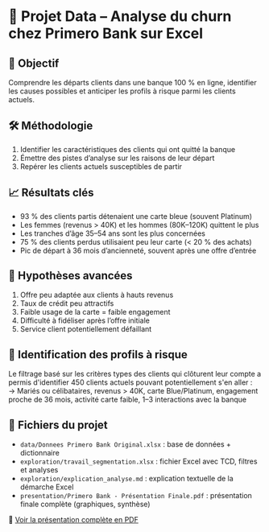 # 🏦 Projet Data – Analyse du churn chez Primero Bank sur Excel

## 🎯 Objectif

Comprendre les départs clients dans une banque 100 % en ligne, identifier les causes possibles et anticiper les profils à risque parmi les clients actuels.

## 🛠 Méthodologie

1. Identifier les caractéristiques des clients qui ont quitté la banque
2. Émettre des pistes d’analyse sur les raisons de leur départ
3. Repérer les clients actuels susceptibles de partir

## 📈 Résultats clés

- 93 % des clients partis détenaient une carte bleue (souvent Platinum)
- Les femmes (revenus > 40K) et les hommes (80K–120K) quittent le plus
- Les tranches d’âge 35–54 ans sont les plus concernées
- 75 % des clients perdus utilisaient peu leur carte (< 20 % des achats)
- Pic de départ à 36 mois d’ancienneté, souvent après une offre d’entrée

## 🧠 Hypothèses avancées

1. Offre peu adaptée aux clients à hauts revenus
2. Taux de crédit peu attractifs
3. Faible usage de la carte = faible engagement
4. Difficulté à fidéliser après l’offre initiale
5. Service client potentiellement défaillant

## 🔎 Identification des profils à risque

Le filtrage basé sur les critères types des clients qui clôturent leur compte a permis d'identifier 450 clients actuels pouvant potentiellement s'en aller :   
→ Mariés ou célibataires, revenus > 40K, carte Blue/Platinum, engagement proche de 36 mois, activité carte faible, 1–3 interactions avec la banque

## 📂 Fichiers du projet

- `data/Donnees Primero Bank Original.xlsx` : base de données + dictionnaire
- `exploration/travail_segmentation.xlsx` : fichier Excel avec TCD, filtres et analyses
- `exploration/explication_analyse.md` : explication textuelle de la démarche Excel
- `presentation/Primero Bank - Présentation Finale.pdf` : présentation finale complète (graphiques, synthèse)

📎 [Voir la présentation complète en PDF](presentation/Primero%20Bank%20-%20Présentation%20Finale.pdf)
